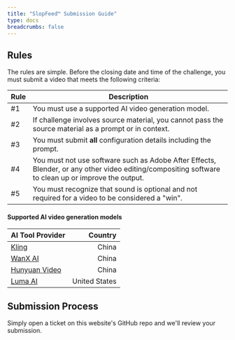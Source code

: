 ```yaml
---
title: "SlopFeed™ Submission Guide"
type: docs
breadcrumbs: false
---
```


## Rules

The rules are simple. Before the closing date and time of the challenge, you must submit a video that meets the following criteria:

| Rule | Description |
| --- | --- |
| #1 | You must use a supported AI video generation model. |
| #2 | If challenge involves source material, you cannot pass the source material as a prompt or in context. |
| #3 | You must submit <b>all</b> configuration details including the prompt. |
| #4 | You must not use software such as Adobe After Effects, Blender, or any other video editing/compositing software to clean up or improve the output. |
| #5 | You must recognize that sound is optional and not required for a video to be considered a "win". |

#### Supported AI video generation models

| AI Tool Provider | Country |
| --- | ---:|
| [Kling](https://klingai.com/) | China |
| [WanX AI](https://wanx-ai.net/) | China |
| [Hunyuan Video](https://aivideo.hunyuan.tencent.com/) | China |
| [Luma AI](https://lumalabs.ai/) | United States |

## Submission Process

Simply open a ticket on this website's GitHub repo and we'll review your submission.